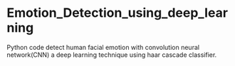 # Emotion_Detection_using_deep_learning
Python code detect human facial emotion with convolution neural network(CNN) a deep learning technique using haar cascade classifier.
